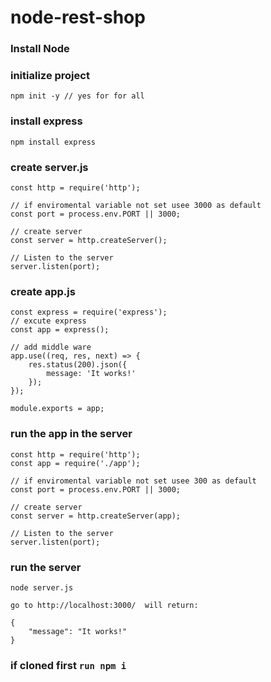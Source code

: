 # node-rest-shop

### Install Node

### initialize project
```
npm init -y // yes for for all
```
### install express
```
npm install express
```

### create server.js
```
const http = require('http');

// if enviromental variable not set usee 3000 as default
const port = process.env.PORT || 3000;

// create server
const server = http.createServer();

// Listen to the server
server.listen(port);
```

### create app.js
```
const express = require('express');
// excute express
const app = express();

// add middle ware
app.use((req, res, next) => {
    res.status(200).json({
        message: 'It works!'
    });
});

module.exports = app;
```

### run the app in the server
```
const http = require('http');
const app = require('./app');

// if enviromental variable not set usee 300 as default
const port = process.env.PORT || 3000;

// create server
const server = http.createServer(app);

// Listen to the server
server.listen(port);
```
### run the server
```
node server.js

go to http://localhost:3000/  will return: 

{
    "message": "It works!"
}
```

### if cloned first `run npm i`
